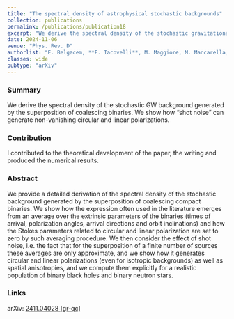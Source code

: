 ```yaml
---
title: "The spectral density of astrophysical stochastic backgrounds"
collection: publications
permalink: /publications/publication18
excerpt: "We derive the spectral density of the stochastic gravitational-wave background generated by compact binary coalescences"
date: 2024-11-06
venue: "Phys. Rev. D"
authorlist: "E. Belgacem, **F. Iacovelli**, M. Maggiore, M. Mancarella, N. Muttoni"
classes: wide
pubtype: "arXiv"
---
```


<html>
<head>
   <script src="https://code.jquery.com/jquery-3.7.0.js"></script>
</head>
<body>

<div id="inspirecount"></div>
<script>
var recid = '2846158';
var recurl = 'https://inspirehep.net/api/literature/?q=recid%3A'+recid+'&size=10&page=1&fields=citation_count&format=json';

if (recid === "undefined") {
	document.getElementById("inspirecount").innerHTML='';
} else {
	$.getJSON(recurl, function(data){
		if (data.hits.hits[0].metadata.citation_count === 0){
			var html = '';
		} else {
    	var html =`<a href="https://inspirehep.net/literature/${recid}" target="_blank" rel="noopener"><button type="button inspire" class="btn btn-inspire">iNSPIRE </button></a><span class="badge inspcitations">${data.hits.hits[0].metadata.citation_count} citations</span>`  
    	}  
    	document.getElementById("inspirecount").innerHTML= html
  });
}
</script>
</body>
</html>

### Summary
We derive the spectral density of the stochastic GW background generated by the superposition of coalescing binaries. We show how “shot noise” can generate non-vanishing circular and linear polarizations.

### Contribution
I contributed to the theoretical development of the paper, the writing and produced the numerical results.

### Abstract
We provide a detailed derivation of the spectral density of the stochastic background generated by the superposition of coalescing compact binaries. We show how the expression often used in the literature emerges from an average over the extrinsic parameters of the binaries (times of arrival, polarization angles, arrival directions and orbit inclinations) and how the Stokes parameters related to circular and linear polarization are set to zero by such averaging procedure. We then consider the effect of shot noise, i.e. the fact that for the superposition of a finite number of sources these averages are only approximate, and we show how it generates circular and linear polarizations (even for isotropic backgrounds) as well as spatial anisotropies, and we compute them explicitly for a realistic population of binary black holes and binary neutron stars.


### Links

<i class="ai ai-arxiv ai-fw"></i> arXiv: <a href="https://arxiv.org/abs/2411.04028" target="_blank" rel="noopener">2411.04028 [gr-qc]</a>